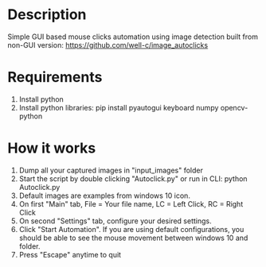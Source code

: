 # Description
Simple GUI based mouse clicks automation using image detection built from non-GUI version: https://github.com/well-c/image_autoclicks

# Requirements
1) Install python
2) Install python libraries:
   pip install pyautogui keyboard numpy opencv-python

# How it works
1. Dump all your captured images in "input_images" folder
2. Start the script by double clicking "Autoclick.py" or run in CLI: python Autoclick.py
3. Default images are examples from windows 10 icon. 
4. On first "Main" tab, File = Your file name, LC = Left Click, RC = Right Click 
5. On second "Settings" tab, configure your desired settings.
6. Click "Start Automation". If you are using default configurations, you should be able to see the mouse movement between windows 10 and folder.
7. Press "Escape" anytime to quit
